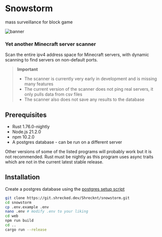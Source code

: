 # Snowstorm

mass surveillance for block game

![banner](assets/banner.png)

### Yet another Minecraft server scanner

Scan the entire ipv4 address space for Minecraft servers, with dynamic scanning to find servers on non-default ports.

> **Important**
> - The scanner is currently very early in development and is missing many features
> - The current version of the scanner does not ping real servers, it only pulls data from csv files
> - The scanner also does not save any results to the database

## Prerequisites

- Rust 1.76.0-nightly
- Node.js 21.2.0
- npm 10.2.0
- A postgres database - can be run on a different server

Other versions of some of the listed programs will probably work but it is not recommended. Rust must be nightly as this program uses async traits which are not in the current latest stable release.

## Installation

Create a postgres database using the [postgres setup script](postgres_setup.sql)

```sh
git clone https://git.shrecked.dev/Shrecknt/snowstorm.git
cd snowstorm
cp .env.example .env
nano .env # modify .env to your liking
cd web
npm run build
cd ..
cargo run --release
```